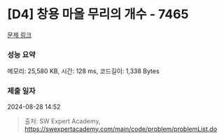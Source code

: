# [D4] 창용 마을 무리의 개수 - 7465 

[문제 링크](https://swexpertacademy.com/main/code/problem/problemDetail.do?contestProbId=AWngfZVa9XwDFAQU) 

### 성능 요약

메모리: 25,580 KB, 시간: 128 ms, 코드길이: 1,338 Bytes

### 제출 일자

2024-08-28 14:52



> 출처: SW Expert Academy, https://swexpertacademy.com/main/code/problem/problemList.do